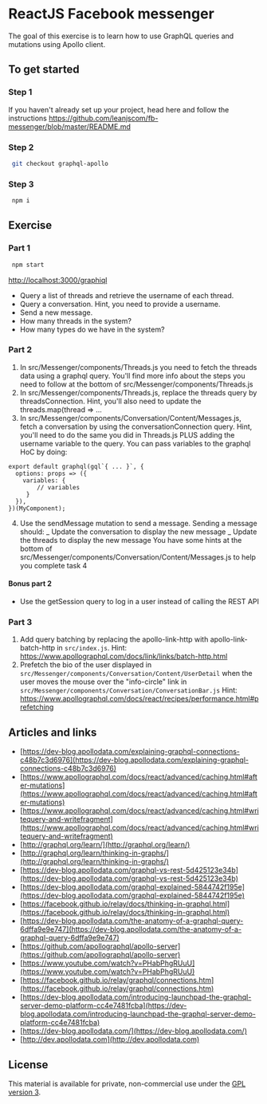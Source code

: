 # ReactJS Facebook messenger

The goal of this exercise is to learn how to use GraphQL queries and mutations using Apollo client.

## To get started

### Step 1

If you haven't already set up your project, head here and follow the instructions https://github.com/leanjscom/fb-messenger/blob/master/README.md

### Step 2

```sh
 git checkout graphql-apollo
```

### Step 3

```sh
 npm i
```

## Exercise

### Part 1

```sh
 npm start
```

[http://localhost:3000/graphiql](http://localhost:3000/graphiql)

- Query a list of threads and retrieve the username of each thread.
- Query a conversation. Hint, you need to provide a username.
- Send a new message.
- How many threads in the system?
- How many types do we have in the system?

### Part 2

1. In src/Messenger/components/Threads.js you need to fetch the threads data using a graphql query. You'll find more info about the steps you need to follow at the bottom of src/Messenger/components/Threads.js
2. In src/Messenger/components/Threads.js, replace the threads query by threadsConnection. Hint, you'll also need to update the threads.map(thread => ...
3. In src/Messenger/components/Conversation/Content/Messages.js, fetch a conversation by using the conversationConnection query. Hint, you'll need to do the same you did in Threads.js PLUS adding the username variable to the query. You can pass variables to the graphql HoC by doing:

```
export default graphql(gql`{ ... }`, {
  options: props => ({
    variables: {
        // variables
     }
  }),
})(MyComponent);
```

4. Use the sendMessage mutation to send a message. Sending a message should:
   _ Update the conversation to display the new message
   _ Update the threads to display the new message
   You have some hints at the bottom of src/Messenger/components/Conversation/Content/Messages.js to help you complete task 4

#### Bonus part 2

- Use the getSession query to log in a user instead of calling the REST API

### Part 3

1. Add query batching by replacing the apollo-link-http with apollo-link-batch-http in `src/index.js`. Hint: https://www.apollographql.com/docs/link/links/batch-http.html
2. Prefetch the bio of the user displayed in `src/Messenger/components/Conversation/Content/UserDetail` when the user moves the mouse over the "info-circle" link in `src/Messenger/components/Conversation/ConversationBar.js` Hint: https://www.apollographql.com/docs/react/recipes/performance.html#prefetching

## Articles and links

- [https://dev-blog.apollodata.com/explaining-graphql-connections-c48b7c3d6976](https://dev-blog.apollodata.com/explaining-graphql-connections-c48b7c3d6976)
- [https://www.apollographql.com/docs/react/advanced/caching.html#after-mutations](https://www.apollographql.com/docs/react/advanced/caching.html#after-mutations)
- [https://www.apollographql.com/docs/react/advanced/caching.html#writequery-and-writefragment](https://www.apollographql.com/docs/react/advanced/caching.html#writequery-and-writefragment)
- [http://graphql.org/learn/](http://graphql.org/learn/)
- [http://graphql.org/learn/thinking-in-graphs/](http://graphql.org/learn/thinking-in-graphs/)
- [https://dev-blog.apollodata.com/graphql-vs-rest-5d425123e34b](https://dev-blog.apollodata.com/graphql-vs-rest-5d425123e34b)
- [https://dev-blog.apollodata.com/graphql-explained-5844742f195e](https://dev-blog.apollodata.com/graphql-explained-5844742f195e)
- [https://facebook.github.io/relay/docs/thinking-in-graphql.html](https://facebook.github.io/relay/docs/thinking-in-graphql.html)
- [https://dev-blog.apollodata.com/the-anatomy-of-a-graphql-query-6dffa9e9e747](https://dev-blog.apollodata.com/the-anatomy-of-a-graphql-query-6dffa9e9e747)
- [https://github.com/apollographql/apollo-server](https://github.com/apollographql/apollo-server)
- [https://www.youtube.com/watch?v=PHabPhgRUuU](https://www.youtube.com/watch?v=PHabPhgRUuU)
- [https://facebook.github.io/relay/graphql/connections.htm](https://facebook.github.io/relay/graphql/connections.htm)
- [https://dev-blog.apollodata.com/introducing-launchpad-the-graphql-server-demo-platform-cc4e7481fcba](https://dev-blog.apollodata.com/introducing-launchpad-the-graphql-server-demo-platform-cc4e7481fcba)
- [https://dev-blog.apollodata.com/](https://dev-blog.apollodata.com/)
- [http://dev.apollodata.com](http://dev.apollodata.com)

## License

This material is available for private, non-commercial use under the [GPL version 3](http://www.gnu.org/licenses/gpl-3.0-standalone.html).
